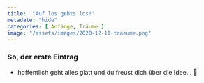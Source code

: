 ```yaml
---
title:  "Auf los gehts los!"
metadate: "hide"
categories: [ Anfänge, Träume ]
image: "/assets/images/2020-12-11-traeume.png"
---
```


### So, der erste Eintrag
- hoffentlich geht alles glatt und du freust dich über die Idee... 🥂